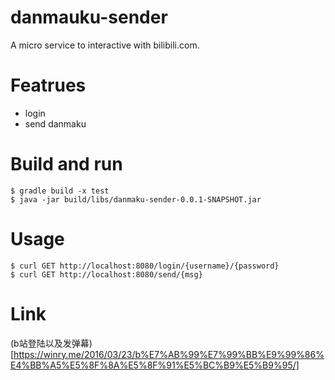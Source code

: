 # danmauku-sender
A micro service to interactive with bilibili.com.
# Featrues
* login
* send danmaku

# Build and run
```
$ gradle build -x test 
$ java -jar build/libs/danmaku-sender-0.0.1-SNAPSHOT.jar
```
# Usage
```
$ curl GET http://localhost:8080/login/{username}/{password}
$ curl GET http://localhost:8080/send/{msg}
```
# Link
(b站登陆以及发弹幕)[https://winry.me/2016/03/23/b%E7%AB%99%E7%99%BB%E9%99%86%E4%BB%A5%E5%8F%8A%E5%8F%91%E5%BC%B9%E5%B9%95/]
